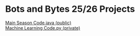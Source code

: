 # Bots and Bytes 25/26 Projects
[Main Season Code.java (public)](https://github.com/botsandbytes/decode)<br>
[Machine Learning Code.py (private)](https://github.com/botsandbytes/decodeML)
